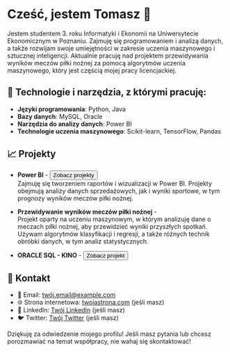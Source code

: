 # Cześć, jestem Tomasz 👋

Jestem studentem 3. roku Informatyki i Ekonomii na Uniwersytecie Ekonomicznym w Poznaniu. Zajmuję się programowaniem i analizą danych, a także rozwijam swoje umiejętności w zakresie uczenia maszynowego i sztucznej inteligencji. Aktualnie pracuję nad projektem przewidywania wyników meczów piłki nożnej za pomocą algorytmów uczenia maszynowego, który jest częścią mojej pracy licencjackiej.

## 🔧 Technologie i narzędzia, z którymi pracuję:

- **Języki programowania**: Python, Java
- **Bazy danych**: MySQL, Oracle
- **Narzędzia do analizy danych**: Power BI
- **Technologie uczenia maszynowego**: Scikit-learn, TensorFlow, Pandas

## 📈 Projekty

- **Power BI** - <a href="https://github.com/toniemasz/PowerBI_projects" target="_blank"><button>Zobacz projekty</button></a>  
  Zajmuję się tworzeniem raportów i wizualizacji w Power BI. Projekty obejmują analizy danych sprzedażowych, jak i wyniki sportowe, w tym prognozy wyników meczów piłki nożnej.

- **Przewidywanie wyników meczów piłki nożnej** -  
  Projekt oparty na uczeniu maszynowym, w którym analizuję dane o meczach piłki nożnej, aby przewidzieć wyniki przyszłych spotkań. Używam algorytmów klasyfikacji i regresji, a także różnych technik obróbki danych, w tym analiz statystycznych.

- **ORACLE SQL - KINO** - <a href="https://github.com/Dominik-Filipiak/Projekt_SQL" target="_blank"><button>Zobacz projekt</button></a>

## 📣 Kontakt

- 📧 Email: [twój.email@example.com](mailto:twój.email@example.com)
- 🌐 Strona internetowa: [twojastrona.com](http://twojastrona.com) (jeśli masz)
- 💼 LinkedIn: [Twój LinkedIn](https://www.linkedin.com/in/twojprofil) (jeśli masz)
- 🐦 Twitter: [Twój Twitter](https://twitter.com/twojprofil) (jeśli masz)

Dziękuję za odwiedzenie mojego profilu! Jeśli masz pytania lub chcesz porozmawiać na temat współpracy, nie wahaj się skontaktować! 
